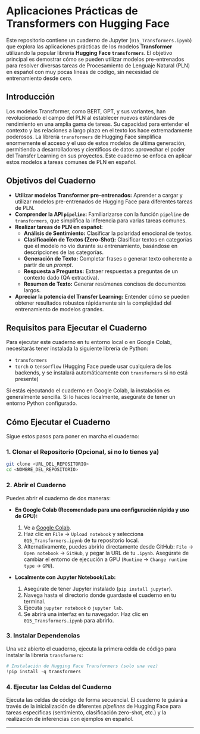
# Aplicaciones Prácticas de Transformers con Hugging Face

Este repositorio contiene un cuaderno de Jupyter (`015_Transformers.ipynb`) que explora las aplicaciones prácticas de los modelos **Transformer** utilizando la popular librería **Hugging Face `transformers`**. El objetivo principal es demostrar cómo se pueden utilizar modelos pre-entrenados para resolver diversas tareas de Procesamiento de Lenguaje Natural (PLN) en español con muy pocas líneas de código, sin necesidad de entrenamiento desde cero.

## Introducción

Los modelos Transformer, como BERT, GPT, y sus variantes, han revolucionado el campo del PLN al establecer nuevos estándares de rendimiento en una amplia gama de tareas. Su capacidad para entender el contexto y las relaciones a largo plazo en el texto los hace extremadamente poderosos. La librería `transformers` de Hugging Face simplifica enormemente el acceso y el uso de estos modelos de última generación, permitiendo a desarrolladores y científicos de datos aprovechar el poder del Transfer Learning en sus proyectos. Este cuaderno se enfoca en aplicar estos modelos a tareas comunes de PLN en español.

## Objetivos del Cuaderno

  * **Utilizar modelos Transformer pre-entrenados:** Aprender a cargar y utilizar modelos pre-entrenados de Hugging Face para diferentes tareas de PLN.
  * **Comprender la API `pipeline`:** Familiarizarse con la función `pipeline` de `transformers`, que simplifica la inferencia para varias tareas comunes.
  * **Realizar tareas de PLN en español:**
      * **Análisis de Sentimiento:** Clasificar la polaridad emocional de textos.
      * **Clasificación de Textos (Zero-Shot):** Clasificar textos en categorías que el modelo no vio durante su entrenamiento, basándose en descripciones de las categorías.
      * **Generación de Texto:** Completar frases o generar texto coherente a partir de un *prompt*.
      * **Respuesta a Preguntas:** Extraer respuestas a preguntas de un contexto dado (QA extractiva).
      * **Resumen de Texto:** Generar resúmenes concisos de documentos largos.
  * **Apreciar la potencia del Transfer Learning:** Entender cómo se pueden obtener resultados robustos rápidamente sin la complejidad del entrenamiento de modelos grandes.

## Requisitos para Ejecutar el Cuaderno

Para ejecutar este cuaderno en tu entorno local o en Google Colab, necesitarás tener instalada la siguiente librería de Python:

  * `transformers`
  * `torch` o `tensorflow` (Hugging Face puede usar cualquiera de los backends, y se instalará automáticamente con `transformers` si no está presente)

Si estás ejecutando el cuaderno en Google Colab, la instalación es generalmente sencilla. Si lo haces localmente, asegúrate de tener un entorno Python configurado.

## Cómo Ejecutar el Cuaderno

Sigue estos pasos para poner en marcha el cuaderno:

### 1\. Clonar el Repositorio (Opcional, si no lo tienes ya)

```bash
git clone <URL_DEL_REPOSITORIO>
cd <NOMBRE_DEL_REPOSITORIO>
```

### 2\. Abrir el Cuaderno

Puedes abrir el cuaderno de dos maneras:

  * **En Google Colab (Recomendado para una configuración rápida y uso de GPU):**

    1.  Ve a [Google Colab](https://colab.research.google.com/).
    2.  Haz clic en `File` -\> `Upload notebook` y selecciona `015_Transformers.ipynb` de tu repositorio local.
    3.  Alternativamente, puedes abrirlo directamente desde GitHub: `File` -\> `Open notebook` -\> `GitHub`, y pegar la URL de tu `.ipynb`. Asegúrate de cambiar el entorno de ejecución a GPU (`Runtime` -\> `Change runtime type` -\> `GPU`).

  * **Localmente con Jupyter Notebook/Lab:**

    1.  Asegúrate de tener Jupyter instalado (`pip install jupyter`).
    2.  Navega hasta el directorio donde guardaste el cuaderno en tu terminal.
    3.  Ejecuta `jupyter notebook` o `jupyter lab`.
    4.  Se abrirá una interfaz en tu navegador. Haz clic en `015_Transformers.ipynb` para abrirlo.

### 3\. Instalar Dependencias

Una vez abierto el cuaderno, ejecuta la primera celda de código para instalar la librería `transformers`:

```python
# Instalación de Hugging Face Transformers (solo una vez)
!pip install -q transformers
```

### 4\. Ejecutar las Celdas del Cuaderno

Ejecuta las celdas de código de forma secuencial. El cuaderno te guiará a través de la inicialización de diferentes *pipelines* de Hugging Face para tareas específicas (sentimiento, clasificación zero-shot, etc.) y la realización de inferencias con ejemplos en español.

-----
